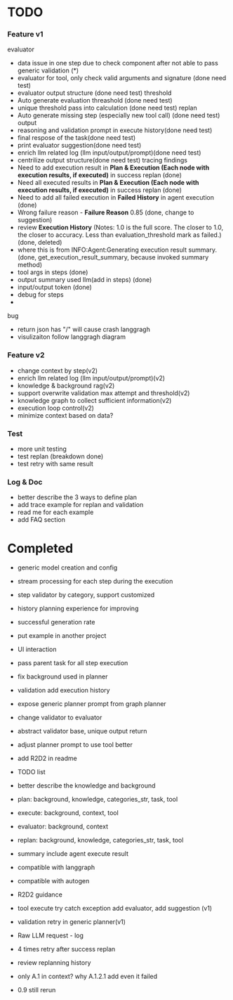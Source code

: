# TODO

### Feature v1
evaluator
- data issue in one step due to check component after not able to pass generic validation (*)
- evaluator for tool, only check valid arguments and signature (done need test)
- evaluator output structure (done need test)
threshold
- Auto generate evaluation threashold (done need test)
- unique threshold pass into calculation (done need test)
replan
- Auto generate missing step (especially new tool call) (done need test)
output
- reasoning and validation prompt in execute history(done need test)
- final respose of the task(done need test)
- print evaluator suggestion(done need test)                                                                                                                                                
- enrich llm related log (llm input/output/prompt)(done need test)
- centrilize output structure(done need test)
tracing findings
- Need to add execution result in **Plan & Execution (Each node with execution results, if executed)** in success replan (done)
- Need all executed results in **Plan & Execution (Each node with execution results, if executed)** in success replan (done)
- Need to add all failed execution in **Failed History** in agent execution (done)
- Wrong failure reason - **Failure Reason** 0.85 (done, change to suggestion)
- review **Execution History** (Notes: 1.0 is the full score. The closer to 1.0, the closer to accuracy. Less than evaluation_threshold mark as failed.) (done, deleted)
- where this is from  INFO:Agent:Generating execution result summary. (done, get_execution_result_summary, because invoked summary method)
- tool args in steps (done)
- output summary used llm(add in steps) (done)
- input/output token (done)
- debug for steps
- 
bug
- return json has "/" will cause crash
langgragh
- visulizaiton follow langgragh diagram

### Feature v2
- change context by step(v2)
- enrich llm related log (llm input/output/prompt)(v2)
- knowledge & background rag(v2)
- support overwrite validation max attempt and threshold(v2)
- knowledge graph to collect sufficient information(v2)
- execution loop control(v2)
- minimize context based on data?

### Test
- more unit testing
- test replan (breakdown done)
- test retry with same result

### Log & Doc
- better describe the 3 ways to define plan
- add trace example for replan and validation
- read me for each example
- add FAQ section

# Completed
- generic model creation and config
- stream processing for each step during the execution
- step validator by category, support customized
- history planning experience for improving
- successful generation rate
- put example in another project
- UI interaction
- pass parent task for all step execution 
- fix background used in planner
- validation add execution history 
- expose generic planner prompt from graph planner 
- change validator to evaluator
- abstract validator base, unique output return
- adjust planner prompt to use tool better
- add R2D2 in readme
- TODO list
- better describe the knowledge and background

- plan: background, knowledge, categories_str, task, tool
- execute: background, context, tool
- evaluator: background, context
- replan: background, knowledge, categories_str, task, tool
- summary include agent execute result
- compatible with langgraph
- compatible with autogen
- R2D2 guidance
- tool execute try catch exception add evaluator, add suggestion (v1) 
- validation retry in generic planner(v1) 

- Raw LLM request - log
- 4 times retry after success replan
- review replanning history
- only A.1 in context? why A.1.2.1 add even it failed
- 0.9 still rerun